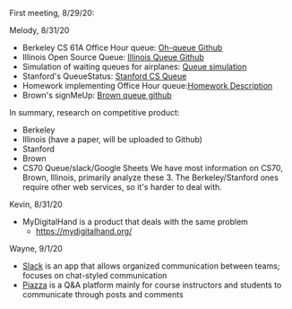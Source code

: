 First meeting, 8/29/20:

Melody, 8/31/20
* Berkeley CS 61A Office Hour queue: [Oh-queue Github](https://github.com/Cal-CS-61A-Staff/oh-queue)
* Illinois Open Source Queue: [Illinois Queue Github](https://github.com/illinois/queue)
* Simulation of waiting queues for airplanes: [Queue simulation](https://github.com/wilberh/Simulation-of-waiting-queues)
* Stanford's QueueStatus: [Stanford CS Queue](https://queuestatus.com/organizations/1)
* Homework implementing Office Hour queue:[Homework Description](https://cs1331.gitlab.io/fall2018/hw7/hw7-officehoursqueue.html)
* Brown's signMeUp: [Brown queue github](https://github.com/signmeup/signmeup)

In summary, research on competitive product:
* Berkeley
* Illinois (have a paper, will be uploaded to Github)
* Stanford
* Brown
* CS70 Queue/slack/Google Sheets 
We have most information on CS70, Brown, Illinois, primarily analyze these 3. The Berkeley/Stanford ones require other web services, so it's harder to deal with. 

Kevin, 8/31/20
* MyDigitalHand is a product that deals with the same problem
  * https://mydigitalhand.org/
  
Wayne, 9/1/20
* [Slack](https://slack.com/) is an app that allows organized communication between teams; focuses on chat-styled communication
* [Piazza](https://piazza.com/) is a Q&A platform mainly for course instructors and students to communicate through posts and comments
